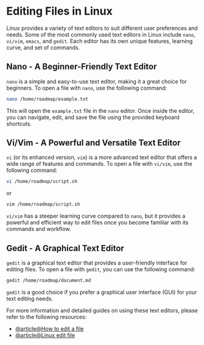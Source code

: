 # Editing Files in Linux

Linux provides a variety of text editors to suit different user preferences and needs. Some of the most commonly used text editors in Linux include `nano`, `vi/vim`, `emacs`, and `gedit`. Each editor has its own unique features, learning curve, and set of commands.

## Nano - A Beginner-Friendly Text Editor

`nano` is a simple and easy-to-use text editor, making it a great choice for beginners. To open a file with `nano`, use the following command:

```bash
nano /home/roadmap/example.txt
```

This will open the `example.txt` file in the `nano` editor. Once inside the editor, you can navigate, edit, and save the file using the provided keyboard shortcuts.

## Vi/Vim - A Powerful and Versatile Text Editor

`vi` (or its enhanced version, `vim`) is a more advanced text editor that offers a wide range of features and commands. To open a file with `vi/vim`, use the following command:

```bash
vi /home/roadmap/script.sh
```

or

```bash
vim /home/roadmap/script.sh
```

`vi/vim` has a steeper learning curve compared to `nano`, but it provides a powerful and efficient way to edit files once you become familiar with its commands and workflow.

## Gedit - A Graphical Text Editor

`gedit` is a graphical text editor that provides a user-friendly interface for editing files. To open a file with `gedit`, you can use the following command:

```bash
gedit /home/roadmap/document.md
```

`gedit` is a good choice if you prefer a graphical user interface (GUI) for your text editing needs.

For more information and detailed guides on using these text editors, please refer to the following resources:

- [@article@How to edit a file](https://www.scaler.com/topics/how-to-edit-a-file-in-linux/)
- [@article@Linux edit file](https://www.javatpoint.com/linux-edit-file)
